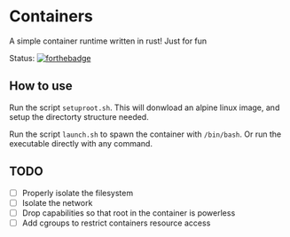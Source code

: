 # Containers
A simple container runtime written in rust! Just for fun

Status: [![forthebadge](https://forthebadge.com/images/badges/works-on-my-machine.svg)](https://forthebadge.com)

## How to use
Run the script `setuproot.sh`. This will donwload an alpine linux image, and setup the directorty structure needed.

Run the script `launch.sh` to spawn the container with `/bin/bash`.
Or run the executable directly with any command.

## TODO 
- [ ] Properly isolate the filesystem
- [ ] Isolate the network
- [ ] Drop capabilities so that root in the container is powerless
- [ ] Add cgroups to restrict containers resource access
